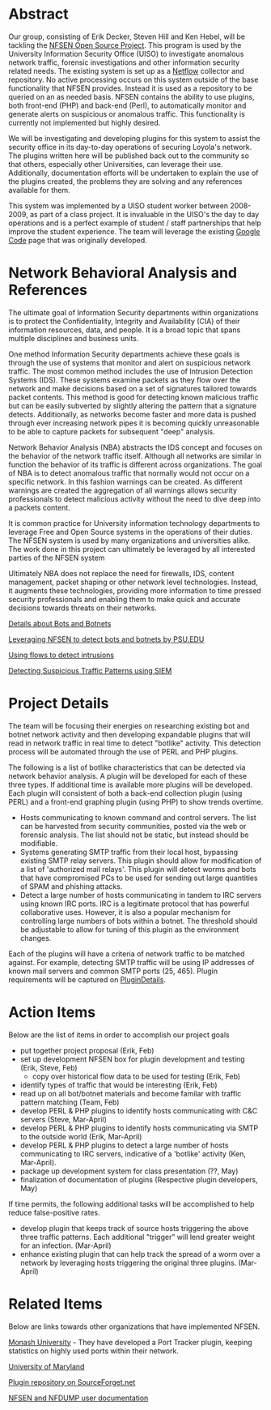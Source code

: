 # Abstract #

Our group, consisting of Erik Decker, Steven Hill and Ken Hebel, will be tackling the [NFSEN Open Source Project](http://nfsen.sourceforge.net).  This program is used by the University Information Security Office (UISO) to investigate anomalous network traffic, forensic investigations and other information security related needs.  The existing system is set up as a [Netflow](http://en.wikipedia.org/wiki/Netflow) collector and repository.  No active processing occurs on this system outside of the base functionality that NFSEN provides.  Instead it is used as a repository to be queried on an as needed basis.  NFSEN contains the ability to use plugins, both front-end (PHP) and back-end (Perl), to automatically monitor and generate alerts on suspicious or anomalous traffic.  This functionality is currently not implemented but highly desired.


We will be investigating and developing plugins for this system to assist the security office in its day-to-day operations of securing Loyola's network.  The plugins written here will be published back out to the community so that others, especially other Universities, can leverage their use.  Additionally, documentation efforts will be undertaken to explain the use of the plugins created, the problems they are solving and any references available for them.


This system was implemented by a UISO student worker between 2008-2009, as part of a class project.  It is invaluable in the UISO's the day to day operations and is a perfect example of student / staff partnerships that help improve the student experience.  The team will leverage the existing [Google Code](http://code.google.com/p/nfsenplugins/) page that was originally developed.

# Network Behavioral Analysis and References #
The ultimate goal of Information Security departments within organizations is to protect the Confidentiality, Integrity and Availability (CIA) of their information resources, data, and people.  It is a broad topic that spans multiple disciplines and business units.

One method Information Security departments achieve these goals is through the  use of systems that monitor and alert on suspicious network traffic.  The most common method includes the use of Intrusion Detection Systems (IDS).  These systems examine packets as they flow over the network and make decisions based on a set of signatures tailored towards packet contents.  This method is good for detecting known malicious traffic but can be easily subverted by slightly altering the pattern that a signature detects.  Additionally, as networks become faster and more data is pushed through ever increasing network pipes it is becoming quickly unreasonable to be able to capture packets for subsequent "deep" analysis.

Network Behavior Analysis (NBA) abstracts the IDS concept and focuses on the behavior of the network traffic itself.  Although all networks are similar in function the behavior of its traffic is different across organizations.  The goal of NBA is to detect anomalous traffic that normally would not occur on a specific network.  In this fashion warnings can be created.  As different warnings are created the aggregation of all warnings allows security professionals to detect malicious activity without the need to dive deep into a packets content.

It is common practice for University information technology departments to leverage Free and Open Source systems in the operations of their duties.  The NFSEN system is used by many organizations and universities alike.  The work done in this project can ultimately be leveraged by all interested parties of the NFSEN system

Ultimately NBA does not replace the need for firewalls, IDS, content management, packet shaping or other network level technologies.  Instead, it augments these technologies, providing more information to time pressed security professionals and enabling them to make quick and accurate decisions towards threats on their networks.


[Details about Bots and Botnets](http://www.sans.org/reading_room/whitepapers/malicious/bots_and_botnet_an_overview_1299)

[Leveraging NFSEN to detect bots and botnets by PSU.EDU](http://citeseerx.ist.psu.edu/viewdoc/download?doi=10.1.1.126.2471&rep=rep1&type=pdf)

[Using flows to detect intrusions](http://www.ces.net/events/2008/conference/prog/paper/9.pdf)

[Detecting Suspicious Traffic Patterns using SIEM](http://www.sans.org/reading_room/whitepapers/detection/harness_the_power_of_siem_33204)


# Project Details #
The team will be focusing their energies on researching existing bot and botnet network activity and then developing expandable plugins that will read in network traffic in real time to detect "botlike" activity.  This detection process will be automated through the use of PERL and PHP plugins.

The following is a list of botlike characteristics that can be detected via network behavior analysis.  A plugin will be developed for each of these three types.  If additional time is available more plugins will be developed.  Each plugin will consistent of both a back-end collection plugin (using PERL) and a front-end graphing plugin (using PHP) to show trends overtime.

  * Hosts communicating to known command and control servers.  The list can be harvested from security communities, posted via the web or forensic analysis.  The list should not be static, but instead should be modifiable.
  * Systems generating SMTP traffic from their local host, bypassing existing SMTP relay servers.  This plugin should allow for modification of a list of 'authorized mail relays'.  This plugin will detect worms and bots that have compromised PCs to be used for sending out large quantities of SPAM and phishing attacks.
  * Detect a large number of hosts communicating in tandem to IRC servers using known IRC ports.  IRC is a legitimate protocol that has powerful collaborative uses.  However, it is also a popular mechanism for controlling large numbers of bots within a botnet.  The threshold should be adjustable to allow for tuning of this plugin as the environment changes.

Each of the plugins will have a criteria of network traffic to be matched against.  For example, detecting SMTP traffic will be using IP addresses of known mail servers and common SMTP ports (25, 465).  Plugin requirements will be captured on [PluginDetails](PluginDetails.md).


# Action Items #
Below are the list of items in order to accomplish our project goals

  * put together project proposal (Erik, Feb)
  * set up development NFSEN box for plugin development and testing (Erik, Steve, Feb)
    * copy over historical flow data to be used for testing (Erik, Feb)
  * identify types of traffic that would be interesting (Erik, Feb)
  * read up on all bot/botnet materials and become familar with traffic pattern matching (Team, Feb)
  * develop PERL & PHP plugins to identify hosts communicating with C&C servers (Steve, Mar-April)
  * develop PERL & PHP plugins to identify hosts communicating via SMTP to the outside world (Erik, Mar-April)
  * develop PERL & PHP  plugins to detect a large number of hosts communicating to IRC servers, indicative of a 'botlike' activity (Ken, Mar-April).
  * package up development system for class presentation (??, May)
  * finalization of documentation of plugins (Respective plugin developers, May)

If time permits, the following additional tasks will be accomplished to help reduce false-positive rates.
  * develop plugin that keeps track of source hosts triggering the above three traffic patterns.  Each additional "trigger" will lend greater weight for an infection. (Mar-April)
  * enhance existing plugin that can help track the spread of a worm over a network by leveraging hosts triggering the original three plugins. (Mar-April)

# Related Items #
Below are links towards other organizations that have implemented NFSEN.

[Monash University](http://nfsen.its.monash.edu/nfsen/nfsen.php) - They have developed a Port Tracker plugin, keeping statistics on highly used ports within their network.

[University of Maryland](http://www.umaryland.edu/cits/security/security_updates.html)

[Plugin repository on SourceForget.net](http://sourceforge.net/projects/nfsen-plugins/develop)

[NFSEN and NFDUMP user documentation](http://www.first.org/conference/2006/papers/haag-peter-papers.pdf)